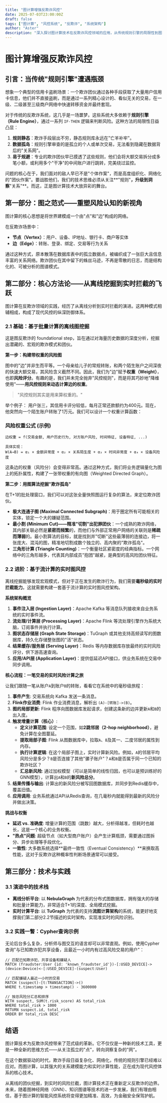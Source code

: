 ```yaml
---
title: "图计算增强反欺诈风控"
date: 2025-07-03T23:00:00Z
draft: false
tags: ["图计算", "风控系统", "反欺诈", "系统架构"]
author: "Aster"
description: "深入探讨图计算技术在反欺诈风控领域的应用，从传统规则引擎的局限性到图计算的实时风险识别架构。"
---
```


# 图计算增强反欺诈风控

## 引言：当传统"规则引擎"遭遇瓶颈

想象一个典型的信用卡盗刷场景：一个欺诈团伙通过各种手段获取了大量用户信用卡信息，他们并不直接盗刷，而是通过一系列精心设计的、看似无关的交易，在一级、二级甚至三级商户网络中快速转移资金并最终套现。

对于传统的反欺诈系统，这几乎是一场噩梦。这些系统大多依赖于**规则引擎（Rule Engine）**，通过一系列 `IF-THEN` 逻辑来判断风险。这种方法的局限性日益凸显：

1. **规则静态**：欺诈手段层出不穷，静态规则库永远在"亡羊补牢"。
2. **数据孤岛**：规则引擎审查的是孤立的个人或单次交易，无法看到隐藏在数据背后的"关系网"。
3. **易于规避**：专业的欺诈团伙早已摸透了这些规则，他们会将大额交易拆分成多笔小额，或利用多个"干净"的中间账户进行跳转，完美绕过监控。

问题的核心在于，我们面对的敌人早已不是"个体作案"，而是高度组织化、网络化的"团伙作案"。要战胜他们，我们的技术思维必须从关注**"规则"**，升级到洞察**"关系"**。而这，正是图计算技术大放异彩的舞台。

## 第一部分：图之范式——重塑风险认知的新视角

图计算的核心思想是将世界建模成一个由"点"和"边"构成的网络。

在反欺诈场景中：
- **节点（Vertex）**：用户、设备、IP地址、银行卡、商户等实体
- **边（Edge）**：转账、登录、绑定、交易等行为关系

通过这种方式，原本散落在数据库表中的孤立数据点，被编织成了一张巨大且信息丰富的关系网络。欺诈团伙在其中留下的蛛丝马迹，不再是零散的日志，而是结构化的、可被分析的图谱模式。

## 第二部分：核心方法论——从离线挖掘到实时拦截的飞跃

图计算在反欺诈领域的实践，经历了从离线分析到实时拦截的演进。这两种模式相辅相成，构成了现代风控的纵深防御体系。

### 2.1 基础：基于批量计算的离线图挖掘

这是图反欺诈的 foundational step，旨在通过对海量历史数据的深度分析，挖掘出潜藏的、宏观的欺诈模式和团伙。

**第一步：构建带权重的风险图**

图中的"边"并非生而平等。一个母亲给儿子的常规转账，和两个陌生账户之间深夜的快速大额交易，其风险含义截然不同。因此，我们为"边"赋予**权重（Weight）**，也即**风险评分**。有趣的是，我们并未完全抛弃"风控规则"，而是将其巧妙地"降维使用"——**用风控规则来动态计算边的权重**。

> "风控规则其实是用来算权重的。"

举个例子： 用户张三，其信用卡评分较低，每月正常还款额约为400元。现在，他突然向一个陌生账户转账了1万元。我们可以设计一个权重计算函数：

### 风险权重公式 (示例)

```
边权重 = f(交易金额, 用户历史行为, 对方账户风险, 时间特征, 设备特征, ...)

具体实现：
W(A→B) = α₁ × 金额异常度 + α₂ × 关系陌生度 + α₃ × 时间异常度 + α₄ × 设备风险度
```

这条边的权重（风险分）会变得非常高。通过这种方式，我们将业务逻辑量化为图上的拓扑属性，构建了一张带权重的有向图（Weighted Directed Graph）。

**第二步：用图算法挖掘"欺诈孤岛"**

在T+1的批处理窗口，我们可以对这张全量快照图运行复杂的算法，来定位欺诈团伙。

- **极大连通子图 (Maximal Connected Subgraph)**：用于圈定所有可能相关的实体，锁定一个大的嫌疑范围。
- **最小割 (Minimum Cut)——精准"切割"出犯罪团伙**：一个成熟的欺诈网络，其内部关联必然是**紧密而频繁**的，而他们与外部正常用户网络的关联则是**稀疏而薄弱**的。最小割算法的目标，就是找到并"切断"这些最薄弱的连接边，将一张庞大、混沌的图，精准地切割成数个独立的、高内聚的"欺诈孤岛"。
- **三角形计算 (Triangle Counting)**：一个衡量社区紧密度的经典指标。一个网络中的三角形越多，代表其内部成员"抱团"越紧，是典型的高风险团伙特征。

### 2.2 进阶：基于流计算的实时图风控

离线挖掘能够发现宏观模式，但对于正在发生的欺诈行为，我们需要**毫秒级的实时拦截能力**。这就需要构建一套基于流计算的实时图风控架构。

**系统架构概览**

1. **事件注入层 (Ingestion Layer)**：Apache Kafka 等消息队列接收来自业务系统的实时事件流。
2. **流处理/计算层 (Processing Layer)**：Apache Flink 等流处理引擎作为系统大脑，订阅事件并执行计算。
3. **图状态存储层 (Graph State Storage)**：TuGraph 或其他支持高频读写的图数据库，持久化存储整张图的"活"状态。
4. **结果缓存/服务层 (Serving Layer)**：Redis 等内存数据库存放最终的实时风险评分，供下游高速查询。
5. **应用/API层 (Application Layer)**：提供低延迟API接口，供业务系统在交易中同步调用。

**核心流程：一笔交易的实时风险计算之旅**

让我们跟随一笔从账户`A`到账户`B`的转账，看看它在系统中的毫秒级旅程：

1. **事件产生**: 交易系统向 Kafka 发送一条消息。
2. **Flink作业消费**: Flink 作业消费消息，解析出 `(A)-[转账]->(B)`。
3. **图的局部更新**: Flink 程序向图数据库发起请求，创建这条新的边并更新`A`和`B`的出入度。
4. **触发增量计算（核心）**:
    - **定义计算范围**: 设定一个范围，如**2跳邻居（2-hop neighborhood）**，避免计算在全图蔓延。
    - **提取局部子图**: Flink 从图数据库中，拉取`A`、`B`及其一、二度邻居的属性到内存。
    - **执行计算逻辑**: 在这个局部子图上，实时计算新风险。例如，`A`的邻居平均风险分是多少？`B`是否连接了其他"骡子账户"？`A`和`B`是否属于同一个已知的欺诈社区？
    - **汇总新风险**: 通过加权模型（可以是简单的线性归因，也可以是预训练好的GNN模型），计算出`A`和`B`的**新风险总分**。
5. **结果传播与输出**: 计算出的新风险分被写回图数据库，并同步到Redis缓存中，覆盖旧值。
6. **应用调用**: 业务系统通过API从Redis查询，在几毫秒内就能得到最新的风险分并做出决策。

**挑战与权衡**

- **延迟 vs. 准确度**: 增量计算的范围（跳数）越大，分析得越准，但耗时也越长，这是一个核心的业务权衡。
- **"热点"问题**: 超级节点（如大型商户账户）会产生计算瓶颈，需要通过图拆分、异步处理等手段优化。
- **一致性**: 大多数系统选择**最终一致性（Eventual Consistency）**来换取高性能，这对于反欺诈这种概率性判断场景通常可以接受。

## 第三部分：技术与实践

### 3.1 演进中的技术栈

- **离线分析平台**: 以 **NebulaGraph** 为代表的分布式图数据库，拥有强大的存储和批量计算能力，非常适合T+1的深度、全局模式挖掘。
- **实时计算平台**: 以 **TuGraph** 为代表的支持**流图计算架构**的系统，能更好地支撑我们第二部分2.2节描述的实时架构，实现准实时的风险识别。

### 3.2 实践一瞥：Cypher查询示例

无论后台多么复杂，分析师与图交互的语言却可以非常直观。例如，使用Cypher查询"与已知欺诈犯共享设备，且最近一小时内有过高风险交易的用户"：

```cypher
// 匹配已知欺诈犯、共享设备和嫌疑人
MATCH (fraudster:User {id: 'known_fraudster_id'})-[:USED_DEVICE]->(device:Device)<-[:USED_DEVICE]-(suspect:User)

// 匹配嫌疑人最近一小时的交易
MATCH (suspect)-[t:TRANSACTION]->()
WHERE t.timestamp > timestamp() - 3600000 

// 按总风险分汇总和排序
WITH suspect, SUM(t.risk_score) AS total_risk
WHERE total_risk > 1000
RETURN suspect.id, total_risk
ORDER BY total_risk DESC
```

## 结语

图计算技术为反欺诈风控带来了范式级的革新。它不仅仅是一种新的技术工具，更是一种全新的思维方式——从关注孤立的"点"，转向洞察复杂的"网"。

在这个数据驱动的时代，欺诈手段日益复杂化、网络化，传统的规则引擎已经难以应对。而图计算，以其强大的关系建模能力和实时计算性能，正在成为现代风控体系的核心技术。

从离线的团伙挖掘，到实时的风险拦截，图计算技术正在重新定义反欺诈的边界。未来，随着图神经网络（GNN）、知识图谱等技术的进一步发展，我们有理由相信，基于图计算的智能风控系统将变得更加精准、高效，为金融安全保驾护航。
